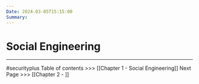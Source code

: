 ```yaml
---
Date: 2024-03-05T15:15:00
Summary:
---
```

# Social Engineering
---
#securityplus
Table of contents >>> [[Chapter 1 - Social Engineering]]
Next Page >>> [[Chapter 2 - ]]

